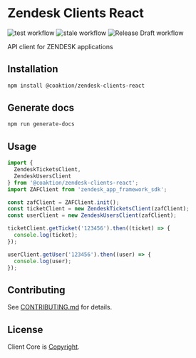 # Zendesk Clients React

![test workflow](https://github.com/Coaktion/zendesk-clients-react/actions/workflows/test.yml/badge.svg)
![stale workflow](https://github.com/Coaktion/zendesk-clients-react/actions/workflows/stale.yml/badge.svg)
![Release Draft workflow](https://github.com/Coaktion/zendesk-clients-react/actions/workflows/release-drafter.yml/badge.svg)

API client for ZENDESK applications

## Installation

```bash
npm install @coaktion/zendesk-clients-react
```

## Generate docs

```bash
npm run generate-docs
```

## Usage

```typescript
import {
  ZendeskTicketsClient,
  ZendeskUsersClient
} from '@coaktion/zendesk-clients-react';
import ZAFClient from 'zendesk_app_framework_sdk';

const zafClient = ZAFClient.init();
const ticketClient = new ZendeskTicketsClient(zafClient);
const userClient = new ZendeskUsersClient(zafClient);

ticketClient.getTicket('123456').then((ticket) => {
  console.log(ticket);
});

userClient.getUser('123456').then((user) => {
  console.log(user);
});
```

## Contributing

See [CONTRIBUTING.md](.github/CONTRIBUTING.md) for details.

## License

Client Core is [Copyright](./LICENSE).
